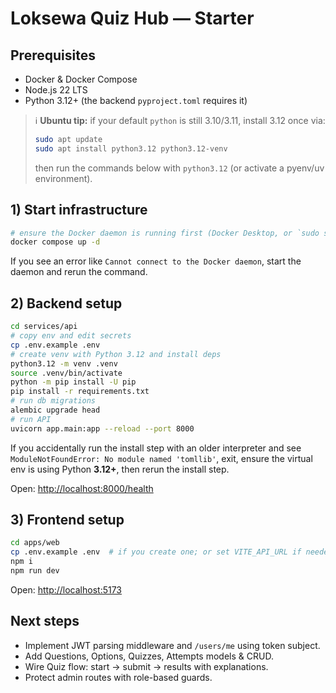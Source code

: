 # Loksewa Quiz Hub — Starter

## Prerequisites
- Docker & Docker Compose
- Node.js 22 LTS
- Python 3.12+ (the backend `pyproject.toml` requires it)

> ℹ️ **Ubuntu tip:** if your default `python` is still 3.10/3.11, install 3.12 once via:
> ```bash
> sudo apt update
> sudo apt install python3.12 python3.12-venv
> ```
> then run the commands below with `python3.12` (or activate a pyenv/uv environment).

## 1) Start infrastructure
```bash
# ensure the Docker daemon is running first (Docker Desktop, or `sudo systemctl start docker` on Linux)
docker compose up -d
```

If you see an error like `Cannot connect to the Docker daemon`, start the daemon and rerun the command.

## 2) Backend setup

```bash
cd services/api
# copy env and edit secrets
cp .env.example .env
# create venv with Python 3.12 and install deps
python3.12 -m venv .venv
source .venv/bin/activate
python -m pip install -U pip
pip install -r requirements.txt
# run db migrations
alembic upgrade head
# run API
uvicorn app.main:app --reload --port 8000
```

If you accidentally run the install step with an older interpreter and see
`ModuleNotFoundError: No module named 'tomllib'`, exit, ensure the virtual env
is using Python **3.12+**, then rerun the install step.

Open: [http://localhost:8000/health](http://localhost:8000/health)

## 3) Frontend setup

```bash
cd apps/web
cp .env.example .env  # if you create one; or set VITE_API_URL if needed
npm i
npm run dev
```

Open: [http://localhost:5173](http://localhost:5173)

## Next steps

* Implement JWT parsing middleware and `/users/me` using token subject.
* Add Questions, Options, Quizzes, Attempts models & CRUD.
* Wire Quiz flow: start → submit → results with explanations.
* Protect admin routes with role-based guards.
